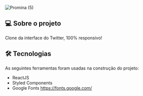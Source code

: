 ![Promina (5)](https://user-images.githubusercontent.com/77179768/137824125-f195cb28-45fc-4cc6-8169-db01fa71f01a.png)
## 💻 Sobre o projeto
Clone da interface do Twitter, 100% responsivo!

## 🛠 Tecnologias

As seguintes ferramentas foram usadas na construção do projeto:

- ReactJS
- Styled Components
- Google Fonts https://fonts.google.com/

